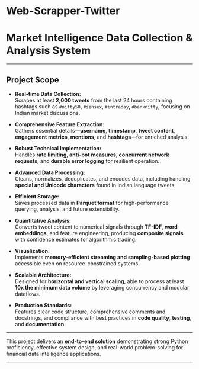# Web-Scrapper-Twitter

# Market Intelligence Data Collection & Analysis System

---

## Project Scope

- **Real-time Data Collection:**  
  Scrapes at least **2,000 tweets** from the last 24 hours containing hashtags such as `#nifty50`, `#sensex`, `#intraday`, `#banknifty`, focusing on Indian market discussions.

- **Comprehensive Feature Extraction:**  
  Gathers essential details—**username**, **timestamp**, **tweet content**, **engagement metrics**, **mentions**, and **hashtags**—for enriched analysis.

- **Robust Technical Implementation:**  
  Handles **rate limiting**, **anti-bot measures**, **concurrent network requests**, and **durable error logging** for resilient operation.

- **Advanced Data Processing:**  
  Cleans, normalizes, deduplicates, and encodes data, including handling **special and Unicode characters** found in Indian language tweets.

- **Efficient Storage:**  
  Saves processed data in **Parquet format** for high-performance querying, analysis, and future extensibility.

- **Quantitative Analysis:**  
  Converts tweet content to numerical signals through **TF-IDF**, **word embeddings**, and feature engineering, producing **composite signals** with confidence estimates for algorithmic trading.

- **Visualization:**  
  Implements **memory-efficient streaming and sampling-based plotting** accessible even on resource-constrained systems.

- **Scalable Architecture:**  
  Designed for **horizontal and vertical scaling**, able to process at least **10x the minimum data volume** by leveraging concurrency and modular dataflows.

- **Production Standards:**  
  Features clear code structure, comprehensive comments and docstrings, and compliance with best practices in **code quality**, **testing**, and **documentation**.

---

This project delivers an **end-to-end solution** demonstrating strong Python proficiency, effective system design, and real-world problem-solving for financial data intelligence applications.

---


